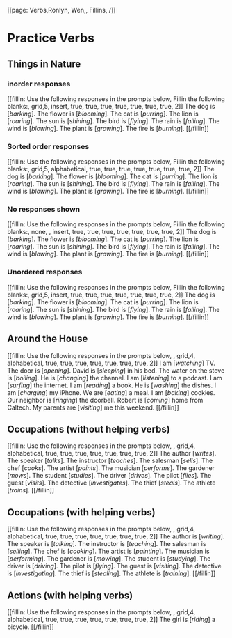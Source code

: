 [[page: Verbs,Ronlyn, Wen,, Fillins, /]]

# Practice Verbs
## Things in Nature
### inorder responses
[[fillin: Use the following responses in the prompts below, Fillin the following blanks:, grid,5, insert, true, true, true, true, true, true, true, 2]]
The dog is [_barking_].
The flower is [_blooming_].
The cat is [_purring_].
The lion is [_roaring_].
The sun is [_shining_].
The bird is [_flying_].
The rain is [_falling_].
The wind is [_blowing_].
The plant is [_growing_].
The fire is [_burning_].
[[/fillin]]

### Sorted order responses
[[fillin: Use the following responses in the prompts below, Fillin the following blanks:, grid,5, alphabetical, true, true, true, true, true, true, true, 2]]
The dog is [_barking_].
The flower is [_blooming_].
The cat is [_purring_].
The lion is [_roaring_].
The sun is [_shining_].
The bird is [_flying_].
The rain is [_falling_].
The wind is [_blowing_].
The plant is [_growing_].
The fire is [_burning_].
[[/fillin]]

### No responses shown
[[fillin: Use the following responses in the prompts below, Fillin the following blanks:, none, , insert, true, true, true, true, true, true, true, 2]]
The dog is [_barking_].
The flower is [_blooming_].
The cat is [_purring_].
The lion is [_roaring_].
The sun is [_shining_].
The bird is [_flying_].
The rain is [_falling_].
The wind is [_blowing_].
The plant is [_growing_].
The fire is [_burning_].
[[/fillin]]

### Unordered responses
[[fillin: Use the following responses in the prompts below, Fillin the following blanks:, grid,5, insert, true, true, true, true, true, true, true, 2]]
The dog is [_barking_].
The flower is [_blooming_].
The cat is [_purring_].
The lion is [_roaring_].
The sun is [_shining_].
The bird is [_flying_].
The rain is [_falling_].
The wind is [_blowing_].
The plant is [_growing_].
The fire is [_burning_].
[[/fillin]]

## Around the House
[[fillin: Use the following responses in the prompts below, , grid,4, alphabetical, true, true, true, true, true, true, true, 2]]
I am [_watching_] TV.
The door is [_opening_].
David is [_sleeping_] in his bed.
The water on the stove is [_boiling_].
He is [_changing_] the channel.
I am [_listening_] to a podcast.
I am [_surfing_] the internet.
I am [_reading_] a book.
He is [_washing_] the dishes.
I am [_charging_] my iPhone.
We are [_eating_] a meal.
I am [_baking_] cookies.
Our neighbor is [_ringing_] the doorbell.
Robert is [_coming_] home from Caltech.
My parents are [_visiting_] me this weekend.
[[/fillin]]

## Occupations (without helping verbs)
[[fillin: Use the following responses in the prompts below, , grid,4, alphabetical, true, true, true, true, true, true, true, 2]]
The author [_writes_].
The speaker [_talks_].
The instructor [_teaches_].
The salesman [_sells_].
The chef [_cooks_].
The artist [_paints_].
The musician [_performs_].
The gardener [_mows_].
The student [_studies_].
The driver [_drives_].
The pilot [_flies_].
The guest [_visits_].
The detective [_investigates_].
The thief [_steals_].
The athlete [_trains_].
[[/fillin]]

## Occupations (with helping verbs)
[[fillin: Use the following responses in the prompts below, , grid,4, alphabetical, true, true, true, true, true, true, true, 2]]
The author is [_writing_].
The speaker is [_talking_].
The instructor is [_teaching_].
The salesman is [_selling_].
The chef is [_cooking_].
The artist is [_painting_].
The musician is [_performing_].
The gardener is [_mowing_].
The student is [_studying_].
The driver is [_driving_].
The pilot is [_flying_].
The guest is [_visiting_].
The detective is [_investigating_].
The thief is [_stealing_].
The athlete is [_training_].
[[/fillin]]

## Actions (with helping verbs)
[[fillin: Use the following responses in the prompts below, , grid,4, alphabetical, true, true, true, true, true, true, true, 2]]
The girl is [_riding_] a bicycle.
[[/fillin]]
